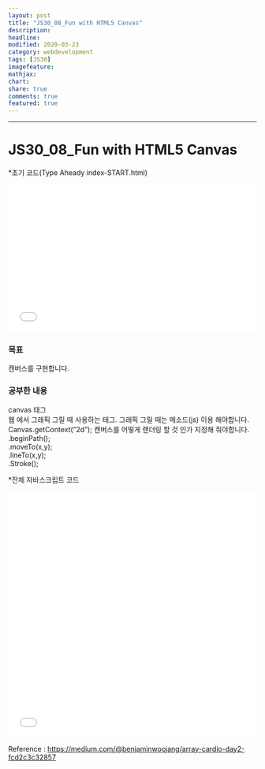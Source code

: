 ```yaml
---
layout: post
title: "JS30_08_Fun with HTML5 Canvas"
description:
headline:
modified: 2020-03-23
category: webdevelopment
tags: [JS30]
imagefeature:
mathjax:
chart:
share: true
comments: true
featured: true
---
```


---

# JS30_08_Fun with HTML5 Canvas

*초기 코드(Type Aheady index-START.html)
<div class="code">
<iframe width="100%" height="300" src="//jsfiddle.net/lsh58/78p5Lzft/embedded/html/dark/" allowfullscreen="allowfullscreen" allowpaymentrequest frameborder="0"></iframe>
</div>

### 목표
캔버스를 구현합니다.

### 공부한 내용  

<span class="orange">canvas 태그</span>    
웹 에서 그래픽 그릴 때 사용하는 태그. 그래픽 그릴 때는 메소드(js) 이용 해야합니다.  
Canvas.getContext(“2d”); 캔버스를 어떻게 랜더링 할 것 인가 지정해 줘야합니다.
.beginPath();  
.moveTo(x,y);  
.lineTo(x,y);  
.Stroke();  


*전체 자바스크립트 코드
<div class="code">
<iframe width="100%" height="500" src="//jsfiddle.net/lsh58/78p5Lzft/2/embedded/js/dark/" allowfullscreen="allowfullscreen" allowpaymentrequest frameborder="0"></iframe>
</div>


Reference : <https://medium.com/@benjaminwoojang/array-cardio-day2-fcd2c3c32857>